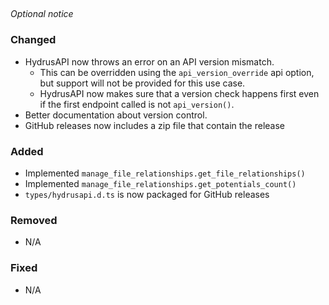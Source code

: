 <!-- insert_point -->

## <!-- version -->

<!--
    DO NOT change the insert_point and version lines above.
    This note, "_Optional notice_" (if unchanged), and any unused groups should be removed before release.
    Reference https://common-changelog.org/ for formatting.
    Make sure to attribute all authors. Ideally by linking to their GitHub profile with their name as the text.
    [shadownetdev1](https://github.com/shadownetdev1) for example.
-->

_Optional notice_

### Changed

- HydrusAPI now throws an error on an API version mismatch.
  - This can be overridden using the `api_version_override` api option, but support will not be provided for this use case.
  - HydrusAPI now makes sure that a version check happens first even if the first endpoint called is not `api_version()`.
- Better documentation about version control.
- GitHub releases now includes a zip file that contain the release

### Added

- Implemented `manage_file_relationships.get_file_relationships()`
- Implemented `manage_file_relationships.get_potentials_count()`
- `types/hydrusapi.d.ts` is now packaged for GitHub releases

### Removed

- N/A

### Fixed

- N/A
